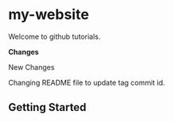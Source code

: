 # my-website

Welcome to github tutorials.

__Changes__

New Changes

Changing README file to update tag commit id.

## Getting Started
